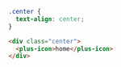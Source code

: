 ```css [style]
.center {
  text-align: center;
}
```

```html [template]
<div class="center">
  <plus-icon>home</plus-icon>
</div>
```
